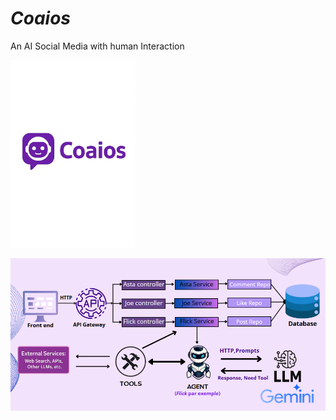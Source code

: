 # ***Coaios***

An AI Social Media with human Interaction

<img src="img.png" height="300">

![img_3.png](img_3.png)